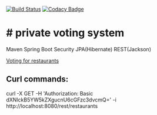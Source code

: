 [![Build Status](https://travis-ci.org/Lozitsky/voting.svg?branch=master)](https://travis-ci.org/Lozitsky/voting)
[![Codacy Badge](https://api.codacy.com/project/badge/Grade/d7874e7f975c4b82ad5f3aa5a605d823)](https://www.codacy.com/app/Lozitsky/voting?utm_source=github.com&amp;utm_medium=referral&amp;utm_content=Lozitsky/voting&amp;utm_campaign=Badge_Grade)

<h1>
# private voting system
</h1>

Maven Spring Boot Security JPA(Hibernate) REST(Jackson)


<a href="https://voting-rest.herokuapp.com">Voting for restaurants</a>

<h2>
Curl commands:
</h2>

curl -X GET -H 'Authorization: Basic dXNlckB5YW5kZXgucnU6cGFzc3dvcmQ=' -i http://localhost:8080/rest/restaurants
